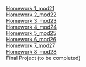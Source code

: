[Homework 1_mod21](https://sveta1234555.github.io/genis_homeWork_js/lesson1/HomeWork/dz1.html)<br>
[Homework 2_mod22](https://sveta1234555.github.io/genis_homeWork_js/lesson2/HomeWork/dz22.html)<br>
[Homework 3_mod23](https://sveta1234555.github.io/genis_homeWork_js/lesson3/HomeWork/dz23.html)<br>
[Homework 4_mod24](https://sveta1234555.github.io/genis_homeWork_js/lesson4/HomeWork/dz24.html)<br>
[Homework 5_mod25](https://sveta1234555.github.io/genis_homeWork_js/lesson5/HomeWork/dz25.html)<br>
[Homework 6_mod26](https://sveta1234555.github.io/genis_homeWork_js/lesson6/HomeWork/dz26.html)<br>
[Homework 7_mod27](https://sveta1234555.github.io/genis_homeWork_js/lesson7/HomeWork/dz27.html)<br>
[Homework 8_mod28](https://sveta1234555.github.io/genis_homeWork_js/lesson8/HomeWork/dz28.html)<br>
Final Project (to be completed)
